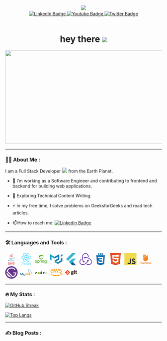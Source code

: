 <div id="header" align="center"> 
   <img src="https://media.giphy.com/media/M9gbBd9nbDrOTu1Mqx/giphy.gif" width="100"/> 
   <div id="badges"> 
     <a href="your-linkedin-URL"> 
       <img src="https://img.shields.io/badge/LinkedIn-blue?style=for-the-badge&logo=linkedin&logoColor=white" alt="LinkedIn Badge"/> 
     </a> 
     <a href="your-youtube-URL"> 
       <img src="https://img.shields.io/badge/YouTube-red?style=for-the-badge&logo=youtube&logoColor=white" alt="Youtube Badge"/> 
     </a> 
     <a href="your-twitter-URL"> 
       <img src="https://img.shields.io/badge/Twitter-blue?style=for-the-badge&logo=twitter&logoColor=white" alt="Twitter Badge"/> 
     </a> 
   </div> 
   <img src="https://komarev.com/ghpvc/?username=CaptainLeon445&style=flat-square&color=blue" alt=""/> 
   <h1> 
     hey there 
     <img src="https://media.giphy.com/media/hvRJCLFzcasrR4ia7z/giphy.gif" width="30px"/> 
   </h1> 
 </div> 
 <div align="center"> 
   <img src="https://media.giphy.com/media/dWesBcTLavkZuG35MI/giphy.gif" width="600" height="300"/> 
 </div> 
  
 --- 
  
 ### :man_technologist: About Me : 
 I am a Full Stack Developer <img src="https://media.giphy.com/media/WUlplcMpOCEmTGBtBW/giphy.gif" width="30"> from the Earth Planet. 
 - :telescope: I’m working as a Software Engineer and contributing to frontend and backend for building web applications. 
  
 - :seedling: Exploring Technical Content Writing. 
  
 - :zap: In my free time, I solve problems on GeeksforGeeks and read tech articles. 
  
 - :mailbox:How to reach me: [![Linkedin Badge](https://img.shields.io/badge/-kakbar-blue?style=flat&logo=Linkedin&logoColor=white)](your-linkedin-url) 
  
 --- 
  
 ### :hammer_and_wrench: Languages and Tools : 
 <div> 
   <img src="https://github.com/devicons/devicon/blob/master/icons/java/java-original-wordmark.svg" title="Java" alt="Java" width="40" height="40"/>&nbsp; 
   <img src="https://github.com/devicons/devicon/blob/master/icons/react/react-original-wordmark.svg" title="React" alt="React" width="40" height="40"/>&nbsp; 
   <img src="https://github.com/devicons/devicon/blob/master/icons/spring/spring-original-wordmark.svg" title="Spring" alt="Spring" width="40" height="40"/>&nbsp; 
   <img src="https://github.com/devicons/devicon/blob/master/icons/materialui/materialui-original.svg" title="Material UI" alt="Material UI" width="40" height="40"/>&nbsp; 
   <img src="https://github.com/devicons/devicon/blob/master/icons/flutter/flutter-original.svg" title="Flutter" alt="Flutter" width="40" height="40"/>&nbsp; 
   <img src="https://github.com/devicons/devicon/blob/master/icons/redux/redux-original.svg" title="Redux" alt="Redux " width="40" height="40"/>&nbsp; 
   <img src="https://github.com/devicons/devicon/blob/master/icons/css3/css3-plain-wordmark.svg"  title="CSS3" alt="CSS" width="40" height="40"/>&nbsp; 
   <img src="https://github.com/devicons/devicon/blob/master/icons/html5/html5-original.svg" title="HTML5" alt="HTML" width="40" height="40"/>&nbsp; 
   <img src="https://github.com/devicons/devicon/blob/master/icons/javascript/javascript-original.svg" title="JavaScript" alt="JavaScript" width="40" height="40"/>&nbsp; 
   <img src="https://github.com/devicons/devicon/blob/master/icons/firebase/firebase-plain-wordmark.svg" title="Firebase" alt="Firebase" width="40" height="40"/>&nbsp; 
   <img src="https://github.com/devicons/devicon/blob/master/icons/gatsby/gatsby-original.svg" title="Gatsby"  alt="Gatsby" width="40" height="40"/>&nbsp; 
   <img src="https://github.com/devicons/devicon/blob/master/icons/mysql/mysql-original-wordmark.svg" title="MySQL"  alt="MySQL" width="40" height="40"/>&nbsp; 
   <img src="https://github.com/devicons/devicon/blob/master/icons/nodejs/nodejs-original-wordmark.svg" title="NodeJS" alt="NodeJS" width="40" height="40"/>&nbsp; 
   <img src="https://github.com/devicons/devicon/blob/master/icons/amazonwebservices/amazonwebservices-plain-wordmark.svg" title="AWS" alt="AWS" width="40" height="40"/>&nbsp; 
   <img src="https://github.com/devicons/devicon/blob/master/icons/git/git-original-wordmark.svg" title="Git" **alt="Git" width="40" height="40"/> 
 </div> 
  
 --- 
  
 ### :fire: My Stats : 
 [![GitHub Streak](http://github-readme-streak-stats.herokuapp.com?user=CaptainLeon445)](https://git.io/streak-stats)
  
 [![Top Langs](https://github-readme-stats.vercel.app/api/top-langs/?username=CaptainLeon445&layout=compact&theme=vision-friendly-dark)](https://github.com/anuraghazra/github-readme-stats) 
  
 --- 
  
 ### :writing_hand: Blog Posts : 
 <!-- BLOG-POST-LIST:START --> 
 <!-- BLOG-POST-LIST:END --> 
 

